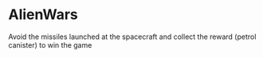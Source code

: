 # AlienWars
Avoid the missiles launched at the spacecraft and collect the reward (petrol canister) to win the game
